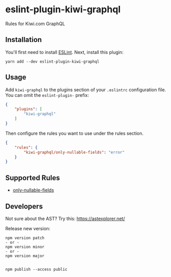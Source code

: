# eslint-plugin-kiwi-graphql

Rules for Kiwi.com GraphQL

## Installation

You'll first need to install [ESLint](http://eslint.org). Next, install this plugin:

```
yarn add --dev eslint-plugin-kiwi-graphql
```

## Usage

Add `kiwi-graphql` to the plugins section of your `.eslintrc` configuration file. You can omit the `eslint-plugin-` prefix:

```json
{
    "plugins": [
        "kiwi-graphql"
    ]
}
```

Then configure the rules you want to use under the rules section.

```json
{
    "rules": {
        "kiwi-graphql/only-nullable-fields": "error"
    }
}
```

## Supported Rules

* [only-nullable-fields](docs/rules/only-nullable-fields.md)

## Developers

Not sure about the AST? Try this: https://astexplorer.net/

Release new version:

```
npm version patch
- or -
npm version minor
- or -
npm version major


npm publish --access public
```
